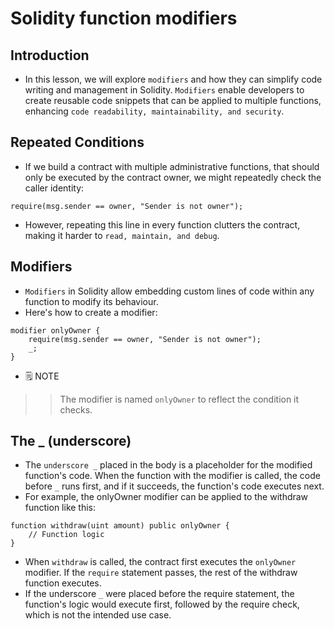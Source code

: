 # Solidity function modifiers

## Introduction
- In this lesson, we will explore `modifiers` and how they can simplify code writing and management in Solidity. `Modifiers` enable developers to create reusable code snippets that can be applied to multiple functions, enhancing `code readability, maintainability, and security`.

## Repeated Conditions
- If we build a contract with multiple administrative functions, that should only be executed by the contract owner, we might repeatedly check the caller identity:
```
require(msg.sender == owner, "Sender is not owner");
```

- However, repeating this line in every function clutters the contract, making it harder to `read, maintain, and debug`.

## Modifiers
- `Modifiers` in Solidity allow embedding custom lines of code within any function to modify its behaviour.
- Here's how to create a modifier:

```
modifier onlyOwner {
    require(msg.sender == owner, "Sender is not owner");
    _;
}
```

- 🗒️ NOTE

>> The modifier is named `onlyOwner` to reflect the condition it checks.

## The _ (underscore)
- The `underscore _` placed in the body is a placeholder for the modified function's code. When the function with the modifier is called, the code before `_` runs first, and if it succeeds, the function's code executes next.
- For example, the onlyOwner modifier can be applied to the withdraw function like this:
```
function withdraw(uint amount) public onlyOwner {
    // Function logic
}
```

- When `withdraw` is called, the contract first executes the `onlyOwner` modifier. If the `require` statement passes, the rest of the withdraw function executes.
- If the underscore `_` were placed before the require statement, the function's logic would execute first, followed by the require check, which is not the intended use case.
